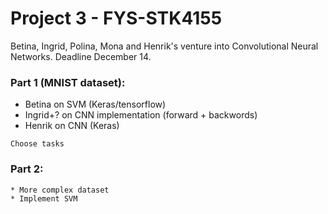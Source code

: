 # Project 3 - FYS-STK4155
Betina, Ingrid, Polina, Mona and Henrik's venture into Convolutional Neural Networks. Deadline December 14.

### Part 1 (MNIST dataset):
* Betina on SVM (Keras/tensorflow)	
* Ingrid+? on CNN implementation (forward + backwords)
* Henrik on CNN (Keras)
```
Choose tasks
```

### Part 2:
```
* More complex dataset
* Implement SVM
```
